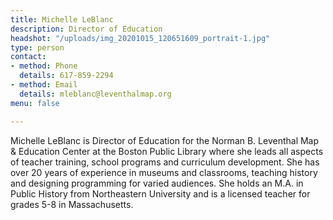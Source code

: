 ```yaml
---
title: Michelle LeBlanc
description: Director of Education
headshot: "/uploads/img_20201015_120651609_portrait-1.jpg"
type: person
contact:
- method: Phone
  details: 617-859-2294
- method: Email
  details: mleblanc@leventhalmap.org
menu: false

---
```

Michelle LeBlanc is Director of Education for the Norman B. Leventhal Map & Education Center at the Boston Public Library where she leads all aspects of teacher training, school programs and curriculum development. She has over 20 years of experience in museums and classrooms, teaching history and designing programming for varied audiences. She holds an M.A. in Public History from Northeastern University and is a licensed teacher for grades 5-8 in Massachusetts.